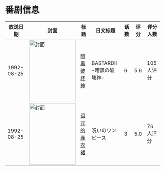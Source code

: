 # 番剧信息

|放送日期|封面|标题|日文标题|话数|评分|评分人数|
|---|---|---|---|---|---|---|
|1992-08-25|<img src="https://lain.bgm.tv/pic/cover/c/2b/79/20115_2Z92i.jpg" alt="封面" style="width:150px;height:200px;object-fit:cover;">|[暗黑破坏神](https://bangumi.tv/subject/20115)|BASTARD!! -暗黒の破壊神-|6|5.6|105人评分|
|1992-08-25|<img src="https://lain.bgm.tv/pic/cover/c/50/b5/194886_KSkyH.jpg" alt="封面" style="width:150px;height:200px;object-fit:cover;">|[诅咒的连衣裙](https://bangumi.tv/subject/194886)|呪いのワンピース|3|5.0|76人评分|
